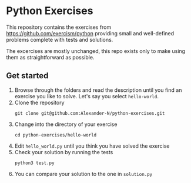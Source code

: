 # Python Exercises

This repository contains the exercises from https://github.com/exercism/python
providing small and well-defined problems complete with tests and solutions.

The excercises are mostly unchanged, this repo exists only to make using them as
straightforward as possible.

## Get started

1. Browse through the folders and read the description until you find an
exercise you like to solve. Let's say you select `hello-world`.
2. Clone the repository
    ```
    git clone git@github.com:Alexander-N/python-exercises.git
    ```
3. Change into the directory of your exercise
    ```
    cd python-exercises/hello-world
    ```
4. Edit `hello_world.py` until you think you have solved the exercise
5. Check your solution by running the tests
    ```
    python3 test.py
    ```
5. You can compare your solution to the one in `solution.py`
